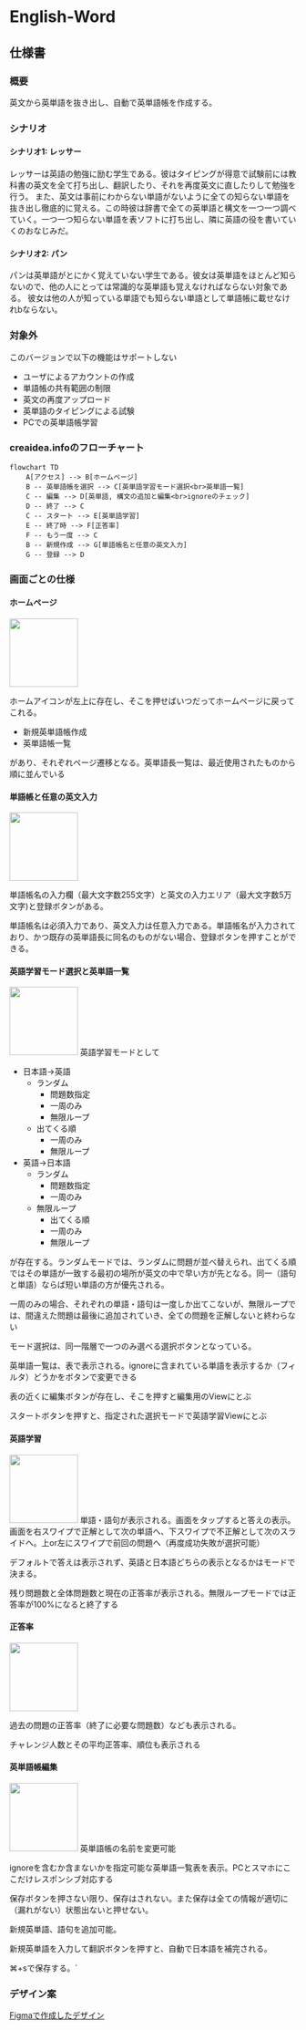 # English-Word


## 仕様書
### 概要
英文から英単語を抜き出し、自動で英単語帳を作成する。

### シナリオ

#### シナリオ1: レッサー
レッサーは英語の勉強に励む学生である。彼はタイピングが得意で試験前には教科書の英文を全て打ち出し、翻訳したり、それを再度英文に直したりして勉強を行う。
また、英文は事前にわからない単語がないように全ての知らない単語を抜き出し徹底的に覚える。この時彼は辞書で全ての英単語と構文を一つ一つ調べていく。一つ一つ知らない単語を表ソフトに打ち出し、隣に英語の役を書いていくのおなじみだ。

#### シナリオ2: パン
パンは英単語がとにかく覚えていない学生である。彼女は英単語をほとんど知らないので、他の人にとっては常識的な英単語も覚えなければならない対象である。
彼女は他の人が知っている単語でも知らない単語として単語帳に載せなけれbならない。

### 対象外
このバージョンで以下の機能はサポートしない

- ユーザによるアカウントの作成
- 単語帳の共有範囲の制限
- 英文の再度アップロード
- 英単語のタイピングによる試験
- PCでの英単語帳学習

### creaidea.infoのフローチャート

```mermaid
flowchart TD
    A[アクセス] --> B[ホームページ]
    B -- 英単語帳を選択 --> C[英単語学習モード選択<br>英単語一覧]
    C -- 編集 --> D[英単語, 構文の追加と編集<br>ignoreのチェック]
    D -- 終了 --> C
    C -- スタート --> E[英単語学習]
    E -- 終了時 --> F[正答率]
    F -- もう一度 --> C
    B -- 新規作成 --> G[単語帳名と任意の英文入力]
    G -- 登録 --> D
```

### 画面ごとの仕様

#### ホームページ
<img src="./images/home-view.png" width="120">

ホームアイコンが左上に存在し、そこを押せばいつだってホームページに戻ってこれる。

- 新規英単語帳作成
- 英単語帳一覧

があり、それぞれページ遷移となる。英単語長一覧は、最近使用されたものから順に並んでいる

#### 単語帳と任意の英文入力
<img src="./images/create-view.png" width="120">

単語帳名の入力欄（最大文字数255文字）と英文の入力エリア（最大文字数5万文字)と登録ボタンがある。

単語帳名は必須入力であり、英文入力は任意入力である。単語帳名が入力されており、かつ既存の英単語長に同名のものがない場合、登録ボタンを押すことができる。

#### 英語学習モード選択と英単語一覧
<img src="./images/mode-view.png" width="120">
英語学習モードとして

- 日本語→英語
    - ランダム
      - 問題数指定
      - 一周のみ
      - 無限ループ
    - 出てくる順
      - 一周のみ
      - 無限ループ
- 英語→日本語
  - ランダム
    - 問題数指定
    - 一周のみ
  - 無限ループ
    - 出てくる順
    - 一周のみ
    - 無限ループ


が存在する。ランダムモードでは、ランダムに問題が並べ替えられ、出てくる順ではその単語が一致する最初の場所が英文の中で早い方が先となる。同一（語句と単語）ならば短い単語の方が優先される。

一周のみの場合、それぞれの単語・語句は一度しか出てこないが、無限ループでは、間違えた問題は最後に追加されていき、全ての問題を正解しないと終わらない

モード選択は、同一階層で一つのみ選べる選択ボタンとなっている。

英単語一覧は、表で表示される。ignoreに含まれている単語を表示するか（フィルタ）どうかをボタンで変更できる

表の近くに編集ボタンが存在し、そこを押すと編集用のViewにとぶ

スタートボタンを押すと、指定された選択モードで英語学習Viewにとぶ

#### 英語学習
<img src="./images/study-view.png" width="120">
単語・語句が表示される。画面をタップすると答えの表示。画面を右スワイプで正解として次の単語へ、下スワイプで不正解として次のスライドへ。上or左にスワイプで前回の問題へ（再度成功失敗が選択可能）

デフォルトで答えは表示されず、英語と日本語どちらの表示となるかはモードで決まる。

残り問題数と全体問題数と現在の正答率が表示される。無限ループモードでは正答率が100%になると終了する

#### 正答率
<img src="./images/result-view.png" width="120">

過去の問題の正答率（終了に必要な問題数）なども表示される。

チャレンジ人数とその平均正答率、順位も表示される

#### 英単語帳編集
<img src="./images/edit-view.png" width="120">
英単語帳の名前を変更可能

ignoreを含むか含まないかを指定可能な英単語一覧表を表示。PCとスマホにここだけレスポンシブ対応する

保存ボタンを押さない限り、保存はされない。また保存は全ての情報が適切に（漏れがない）状態出ないと押せない。

新規英単語、語句を追加可能。

新規英単語を入力して翻訳ボタンを押すと、自動で日本語を補完される。

⌘+sで保存する。`

### デザイン案

[Figmaで作成したデザイン](https://www.figma.com/file/vLdS9awL3kzWZqt5h4hTrx/%E8%8B%B1%E5%8D%98%E8%AA%9E%E3%82%A2%E3%83%97%E3%83%AA)
